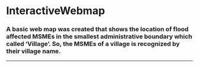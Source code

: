 # InteractiveWebmap
### A basic web map was created that shows the location of flood affected MSMEs in the smallest administrative boundary which called ‘Village’. So, the MSMEs of a village is recognized by their village name.
---
